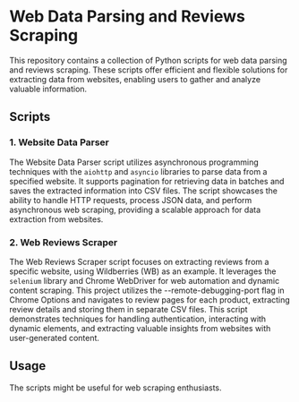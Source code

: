 # Web Data Parsing and Reviews Scraping

This repository contains a collection of Python scripts for web data parsing and reviews scraping. These scripts offer efficient and flexible solutions for extracting data from websites, enabling users to gather and analyze valuable information.

## Scripts

### 1. Website Data Parser

The Website Data Parser script utilizes asynchronous programming techniques with the `aiohttp` and `asyncio` libraries to parse data from a specified website. It supports pagination for retrieving data in batches and saves the extracted information into CSV files. The script showcases the ability to handle HTTP requests, process JSON data, and perform asynchronous web scraping, providing a scalable approach for data extraction from websites.

### 2. Web Reviews Scraper

The Web Reviews Scraper script focuses on extracting reviews from a specific website, using Wildberries (WB) as an example. It leverages the `selenium` library and Chrome WebDriver for web automation and dynamic content scraping. This project utilizes the --remote-debugging-port flag in Chrome Options and navigates to review pages for each product, extracting review details and storing them in separate CSV files. This script demonstrates techniques for handling authentication, interacting with dynamic elements, and extracting valuable insights from websites with user-generated content.

## Usage

The scripts might be useful for web scraping enthusiasts.
